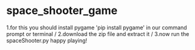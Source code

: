 # space_shooter_game
1.for this you should install pygame 'pip install pygame' in our command prompt or terminal / 
2.download the zip file and extract it /
3.now run the spaceShooter.py happy playing! 
